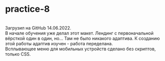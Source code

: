 # practice-8
<br>
Загрузил на GitHub 14.06.2022.
<br>
В начале обучения уже делал этот макет. Лендинг с первоначальной вёрсткой один в один, но... Там не было никакого адаптива. К созданию этой работы адаптив изучен - работа переделана.
<br>
Всплывающее меню для мобильных устройств сделано без скриптов, только CSS.
